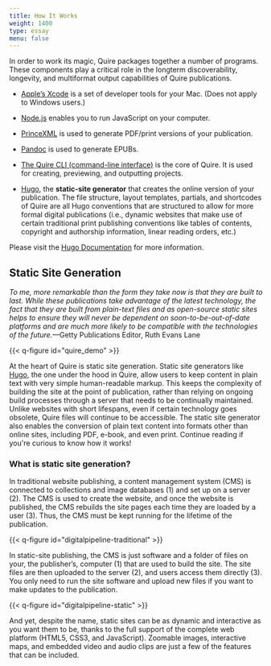 ```yaml
---
title: How It Works
weight: 1400
type: essay
menu: false
---
```


In order to work its magic, Quire packages together a number of programs. These components play a critical role in the longterm discoverability, longevity, and multiformat output capabilities of Quire publications.

- [Apple’s Xcode](https://developer.apple.com/support/xcode/) is a set of developer tools for your Mac. (Does not apply to Windows users.)

- [Node.js](https://nodejs.org) enables you to run JavaScript on your computer.

- [PrinceXML](http://www.princexml.com/) is used to generate PDF/print versions of your publication.

- [Pandoc](https://github.com/jgm/pandoc/releases/) is used to generate EPUBs.

- [The Quire CLI (command-line interface)](https://www.codecademy.com/articles/command-line-interface) is the core of Quire. It is used for creating, previewing, and outputting projects.

- [Hugo](https://gohugo.io/), the **static-site generator** that creates the online version of your publication. The file structure, layout templates, partials, and shortcodes of Quire are all Hugo conventions that are structured to allow for more formal digital publications (i.e., dynamic websites that make use of certain traditional print publishing conventions like tables of contents, copyright and authorship information, linear reading orders, etc.)

Please visit the [Hugo Documentation](https://gohugo.io/documentation/) for more information.

## Static Site Generation

*To me, more remarkable than the form they take now is that they are built to last. While these publications take advantage of the latest technology, the fact that they are built from plain-text files and as open-source static sites helps to ensure they will never be dependent on soon-to-be-out-of-date platforms and are much more likely to be compatible with the technologies of the future.*—Getty Publications Editor, Ruth Evans Lane

{{< q-figure id="quire_demo" >}}

At the heart of Quire is static site generation. Static site generators like [Hugo](https://gohugo.io/), the one under the hood in Quire, allow users to keep content in plain text with very simple human-readable markup. This keeps the complexity of building the site at the point of publication, rather than relying on ongoing build processes through a server that needs to be continually maintained. Unlike websites with short lifespans, even if certain technology goes obsolete, Quire files will continue to be accessible. The static site generator also enables the conversion of plain text content into formats other than online sites, including PDF, e-book, and even print. Continue reading if you're curious to know how it works!

### What is static site generation?

In traditional website publishing, a content management system (CMS) is connected to collections and image databases (1) and set up on a server (2). The CMS is used to create the website, and once the website is published, the CMS rebuilds the site pages each time they are loaded by a user (3). Thus, the CMS must be kept running for the lifetime of the publication.

{{< q-figure id="digitalpipeline-traditional" >}}

In static-site publishing, the CMS is just software and a folder of files on your, the publisher’s, computer (1) that are used to build the site. The site files are then uploaded to the server (2), and users access them directly (3). You only need to run the site software and upload new files if you want to make updates to the publication.

{{< q-figure id="digitalpipeline-static" >}}

And yet, despite the name, static sites can be as dynamic and interactive as you want them to be, thanks to the full support of the complete web platform (HTML5, CSS3, and JavaScript). Zoomable images, interactive maps, and embedded video and audio clips are just a few of the features that can be included.

